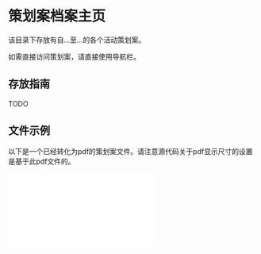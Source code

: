 # 策划案档案主页

该目录下存放有自...至...的各个活动策划案。

如需直接访问策划案，请直接使用导航栏。


## 存放指南

TODO

## 文件示例

以下是一个已经转化为pdf的策划案文件。请注意源代码关于pdf显示尺寸的设置是基于此pdf文件的。

<object data="../plan/plan.pdf" type="application/pdf" width="100%" height = 800>
    <embed src="../plan/plan.pdf" type="application/pdf" />
</object>
